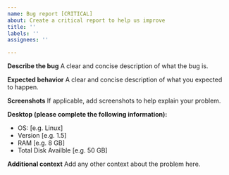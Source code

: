 ```yaml
---
name: Bug report [CRITICAL]
about: Create a critical report to help us improve
title: ''
labels: ''
assignees: ''

---
```


**Describe the bug**
A clear and concise description of what the bug is.

**Expected behavior**
A clear and concise description of what you expected to happen.

**Screenshots**
If applicable, add screenshots to help explain your problem.

**Desktop (please complete the following information):**
- OS: [e.g. Linux]
- Version [e.g. 1.5]
- RAM [e.g. 8 GB]
- Total Disk Availble [e.g. 50 GB]


**Additional context**
Add any other context about the problem here.
